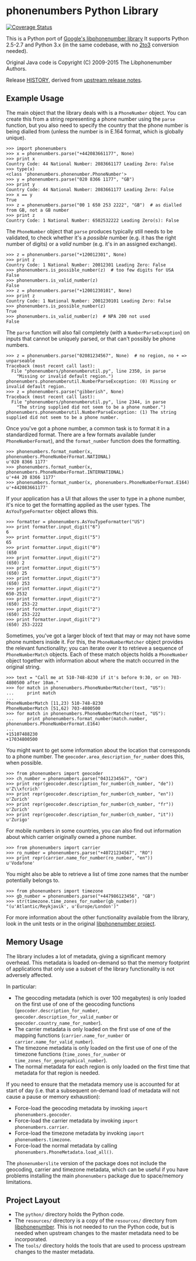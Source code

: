 phonenumbers Python Library
===========================

[![Coverage Status](https://coveralls.io/repos/daviddrysdale/python-phonenumbers/badge.svg?branch=dev&service=github)](https://coveralls.io/github/daviddrysdale/python-phonenumbers?branch=dev)

This is a Python port of [Google's libphonenumber library](https://github.com/googlei18n/libphonenumber)
It supports Python 2.5-2.7 and Python 3.x (in the same codebase, with no
[2to3](http://docs.python.org/2/library/2to3.html) conversion needed).

Original Java code is Copyright (C) 2009-2015 The Libphonenumber Authors.

Release [HISTORY](python/HISTORY), derived from [upstream release notes](https://github.com/googlei18n/libphonenumber/blob/master/java/release_notes.txt).


Example Usage
-------------

The main object that the library deals with is a `PhoneNumber` object.  You can create this from a string
representing a phone number using the `parse` function, but you also need to specify the country
that the phone number is being dialled from (unless the number is in E.164 format, which is globally
unique).

```pycon
>>> import phonenumbers
>>> x = phonenumbers.parse("+442083661177", None)
>>> print x
Country Code: 44 National Number: 2083661177 Leading Zero: False
>>> type(x)
<class 'phonenumbers.phonenumber.PhoneNumber'>
>>> y = phonenumbers.parse("020 8366 1177", "GB")
>>> print y
Country Code: 44 National Number: 2083661177 Leading Zero: False
>>> x == y
True
>>> z = phonenumbers.parse("00 1 650 253 2222", "GB")  # as dialled from GB, not a GB number
>>> print z
Country Code: 1 National Number: 6502532222 Leading Zero(s): False
```

The `PhoneNumber` object that `parse` produces typically still needs to be validated, to check whether
it's a *possible* number (e.g. it has the right number of digits) or a *valid* number (e.g. it's
in an assigned exchange).

```pycon
>>> z = phonenumbers.parse("+120012301", None)
>>> print z
Country Code: 1 National Number: 20012301 Leading Zero: False
>>> phonenumbers.is_possible_number(z)  # too few digits for USA
False
>>> phonenumbers.is_valid_number(z)
False
>>> z = phonenumbers.parse("+12001230101", None)
>>> print z
Country Code: 1 National Number: 2001230101 Leading Zero: False
>>> phonenumbers.is_possible_number(z)
True
>>> phonenumbers.is_valid_number(z)  # NPA 200 not used
False
```

The `parse` function will also fail completely (with a `NumberParseException`) on inputs that cannot
be uniquely parsed, or that  can't possibly be phone numbers.

```pycon
>>> z = phonenumbers.parse("02081234567", None)  # no region, no + => unparseable
Traceback (most recent call last):
  File "phonenumbers/phonenumberutil.py", line 2350, in parse
    "Missing or invalid default region.")
phonenumbers.phonenumberutil.NumberParseException: (0) Missing or invalid default region.
>>> z = phonenumbers.parse("gibberish", None)
Traceback (most recent call last):
  File "phonenumbers/phonenumberutil.py", line 2344, in parse
    "The string supplied did not seem to be a phone number.")
phonenumbers.phonenumberutil.NumberParseException: (1) The string supplied did not seem to be a phone number.
```

Once you've got a phone number, a common task is to format it in a standardized format.  There are a few
formats available (under `PhoneNumberFormat`), and the `format_number` function does the formatting.

```pycon
>>> phonenumbers.format_number(x, phonenumbers.PhoneNumberFormat.NATIONAL)
u'020 8366 1177'
>>> phonenumbers.format_number(x, phonenumbers.PhoneNumberFormat.INTERNATIONAL)
u'+44 20 8366 1177'
>>> phonenumbers.format_number(x, phonenumbers.PhoneNumberFormat.E164)
u'+442083661177'
```

If your application has a UI that allows the user to type in a phone number, it's nice to get the formatting
applied as the user types.   The `AsYouTypeFormatter` object allows this.

```pycon
>>> formatter = phonenumbers.AsYouTypeFormatter("US")
>>> print formatter.input_digit("6")
6
>>> print formatter.input_digit("5")
65
>>> print formatter.input_digit("0")
(650
>>> print formatter.input_digit("2")
(650) 2
>>> print formatter.input_digit("5")
(650) 25
>>> print formatter.input_digit("3")
(650) 253
>>> print formatter.input_digit("2")
650-2532
>>> print formatter.input_digit("2")
(650) 253-22
>>> print formatter.input_digit("2")
(650) 253-222
>>> print formatter.input_digit("2")
(650) 253-2222
```

Sometimes, you've got a larger block of text that may or may not have some phone numbers inside it.  For this,
the `PhoneNumberMatcher` object provides the relevant functionality; you can iterate over it to retrieve a
sequence of `PhoneNumberMatch` objects.  Each of these match objects holds a `PhoneNumber` object together
with information about where the match occurred in the original string.

```pycon
>>> text = "Call me at 510-748-8230 if it's before 9:30, or on 703-4800500 after 10am."
>>> for match in phonenumbers.PhoneNumberMatcher(text, "US"):
...     print match
...
PhoneNumberMatch [11,23) 510-748-8230
PhoneNumberMatch [51,62) 703-4800500
>>> for match in phonenumbers.PhoneNumberMatcher(text, "US"):
...     print phonenumbers.format_number(match.number, phonenumbers.PhoneNumberFormat.E164)
...
+15107488230
+17034800500
```

You might want to get some information about the location that corresponds to a phone number.  The
`geocoder.area_description_for_number` does this, when possible.

```pycon
>>> from phonenumbers import geocoder
>>> ch_number = phonenumbers.parse("0431234567", "CH")
>>> print repr(geocoder.description_for_number(ch_number, "de"))
u'Z\\xfcrich'
>>> print repr(geocoder.description_for_number(ch_number, "en"))
u'Zurich'
>>> print repr(geocoder.description_for_number(ch_number, "fr"))
u'Zurich'
>>> print repr(geocoder.description_for_number(ch_number, "it"))
u'Zurigo'
```

For mobile numbers in some countries, you can also find out information about which carrier
originally owned a phone number.

```pycon
>>> from phonenumbers import carrier
>>> ro_number = phonenumbers.parse("+40721234567", "RO")
>>> print repr(carrier.name_for_number(ro_number, "en"))
u'Vodafone'
```

You might also be able to retrieve a list of time zone names that the number potentially
belongs to.

```pycon
>>> from phonenumbers import timezone
>>> gb_number = phonenumbers.parse("+447986123456", "GB")
>>> str(timezone.time_zones_for_number(gb_number))
"(u'Atlantic/Reykjavik', u'Europe/London')"
```

For more information about the other functionality available from the library, look in the unit tests or in the original
[libphonenumber project](https://github.com/googlei18n/libphonenumber).

Memory Usage
------------

The library includes a lot of metadata, giving a significant memory overhead.  This metadata is loaded on-demand so that
the memory footprint of applications that only use a subset of the library functionality is not adversely affected.

In particular:

* The geocoding metadata (which is over 100 megabytes) is only loaded on the first use of
  one of the geocoding functions (`geocoder.description_for_number`, `geocoder.description_for_valid_number`
  or `geocoder.country_name_for_number`).
* The carrier metadata is only loaded on the first use of one of the mapping functions (`carrier.name_for_number`
  or `carrier.name_for_valid_number`).
* The timezone metadata is only loaded on the first use of one of the timezone functions (`time_zones_for_number`
  or `time_zones_for_geographical_number`).
* The normal metadata for each region is only loaded on the first time that metadata for that region is needed.

If you need to ensure that the metadata memory use is accounted for at start of day (i.e. that a subsequent on-demand
load of metadata will not cause a pause or memory exhaustion):

* Force-load the geocoding metadata by invoking `import phonenumbers.geocoder`.
* Force-load the carrier metadata by invoking `import phonenumbers.carrier`.
* Force-load the timezone metadata by invoking `import phonenumbers.timezone`.
* Force-load the normal metadata by calling `phonenumbers.PhoneMetadata.load_all()`.

The `phonenumberslite` version of the package does not include the geocoding, carrier and timezone metadata,
which can be useful if you have problems installing the main `phonenumbers` package due to space/memory limitations.

Project Layout
--------------
* The `python/` directory holds the Python code.
* The `resources/` directory is a copy of the `resources/`
  directory from
  [libphonenumber](https://github.com/googlei18n/libphonenumber/tree/master/resources).
  This is not needed to run the Python code, but is needed when upstream
  changes to the master metadata need to be incorporated.
* The `tools/` directory holds the tools that are used to process upstream
  changes to the master metadata.
